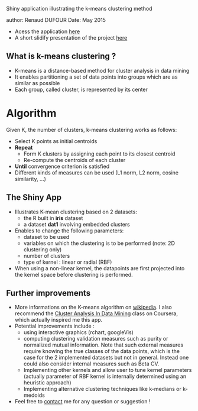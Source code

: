Shiny application illustrating the k-means clustering method

author: Renaud DUFOUR
Date: May 2015

* Acess the application [here](https://duf59.shinyapps.io/shiny-kmeans/)
* A short slidify presentation of the project [here](http://rpubs.com/duf59/kmeansShinyApp)

## What is k-means clustering ?

* K-means is a distance-based method for cluster analysis in data mining
* It enables partitioning a set of data points into groups which are as similar as possible
* Each group, called cluster, is represented by its center

# Algorithm  
  
Given K, the number of clusters, k-means clustering works as follows:

* Select K points as initial centroids
* __Repeat__
    * Form K clusters by assigning each point to its closest centroid
    * Re-compute the centroids of each cluster
* __Until__ convergence criterion is satisfied
* Different kinds of measures can be used (L1 norm, L2 norm, cosine similarity, ...)

## The Shiny App

* Illustrates K-mean clustering based on 2 datasets:
    * the R built in __iris__ dataset
    * a dataset __dat1__ involving embedded clusters
* Enables to change the following parameters:
    * dataset to be used
    * variables on which the clustering is to be performed (note: 2D clustering only)
    * number of clusters
    * type of kernel : linear or radial (RBF)
* When using a non-linear kernel, the datapoints are first projected into the kernel space before clustering is performed.

## Further improvements

* More informations on the K-means algorithm on [wikipedia](http://en.wikipedia.org/wiki/K-means_clustering). I also recommend the [Cluster Analysis In Data Mining](https://www.coursera.org/course/clusteranalysis) class on Coursera, which actually inspired me this app.
* Potential improvements include :
    * using interactive graphics (rchart, googleVis)
    * computing clustering validation measures such as purity or normalized mutual information. Note that such external measures require knowing the true classes of the data points, which is the case for the 2 implemented datasets but not in general. Instead one could also consider internal measures such as Beta CV.
    * Implementing other kernels and allow user to tune kernel parameters (actually parameter of RBF kernel is internally determined using an heuristic approach)
    * Implementing alternative clustering techniques like k-medians or k-medoids
* Feel free to [contact](renaud.dufour59@gmail.com) me for any question or suggestion !